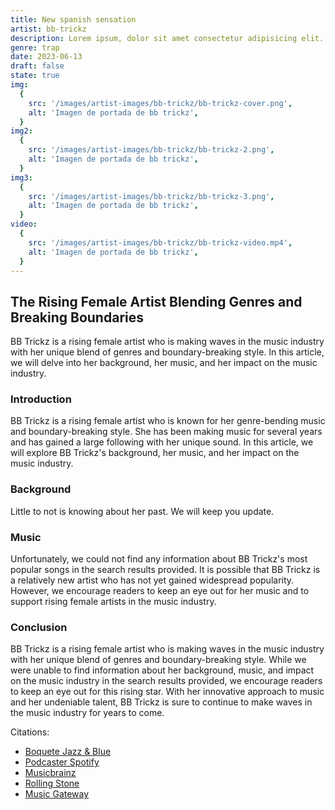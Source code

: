 ```yaml
---
title: New spanish sensation
artist: bb-trickz
description: Lorem ipsum, dolor sit amet consectetur adipisicing elit.
genre: trap
date: 2023-06-13
draft: false
state: true
img:
  {
    src: '/images/artist-images/bb-trickz/bb-trickz-cover.png',
    alt: 'Imagen de portada de bb trickz',
  }
img2:
  {
    src: '/images/artist-images/bb-trickz/bb-trickz-2.png',
    alt: 'Imagen de portada de bb trickz',
  }
img3:
  {
    src: '/images/artist-images/bb-trickz/bb-trickz-3.png',
    alt: 'Imagen de portada de bb trickz',
  }
video:
  {
    src: '/images/artist-images/bb-trickz/bb-trickz-video.mp4',
    alt: 'Imagen de portada de bb trickz',
  }
---
```


## The Rising Female Artist Blending Genres and Breaking Boundaries

BB Trickz is a rising female artist who is making waves in the music industry with her unique blend of genres and boundary-breaking style. In this article, we will delve into her background, her music, and her impact on the music industry.

### Introduction

BB Trickz is a rising female artist who is known for her genre-bending music and boundary-breaking style. She has been making music for several years and has gained a large following with her unique sound. In this article, we will explore BB Trickz's background, her music, and her impact on the music industry.

### Background

Little to not is knowing about her past. We will keep you update.

### Music

Unfortunately, we could not find any information about BB Trickz's most popular songs in the search results provided. It is possible that BB Trickz is a relatively new artist who has not yet gained widespread popularity. However, we encourage readers to keep an eye out for her music and to support rising female artists in the music industry.

### Conclusion

BB Trickz is a rising female artist who is making waves in the music industry with her unique blend of genres and boundary-breaking style. While we were unable to find information about her background, music, and impact on the music industry in the search results provided, we encourage readers to keep an eye out for this rising star. With her innovative approach to music and her undeniable talent, BB Trickz is sure to continue to make waves in the music industry for years to come.

Citations:

- [Boquete Jazz & Blue](https://www.boquetejazzandbluesfestival.com/artist-bios.html)
- [Podcaster Spotify](https://podcasters.spotify.com/pod/show/secretsoforganplaying/episodes/SOPP668-I-would-like-to-master-a-variety-of-organ-music-to-be-able-to-give-a-performance-e1a1r61)
- [Musicbrainz](https://musicbrainz.org/artist/c56f7a49-0e17-4fd8-a830-d334fe773434)
- [Rolling Stone](https://www.rollingstone.com/music/music-lists/100-greatest-artists-147446/)
- [Music Gateway](https://www.musicgateway.com/creative-professionals/music-artists/lola-indigo-official)
